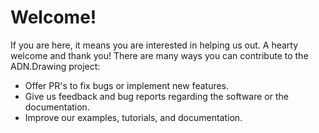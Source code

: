 # Welcome!

If you are here, it means you are interested in helping us out. A hearty welcome and thank you! There are many ways you can contribute to the ADN.Drawing project:

* Offer PR's to fix bugs or implement new features.
* Give us feedback and bug reports regarding the software or the documentation.
* Improve our examples, tutorials, and documentation.
